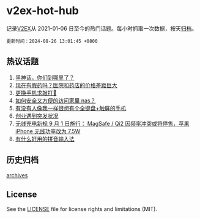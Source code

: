 # v2ex-hot-hub

 记录[V2EX](https://www.v2ex.com/)从 2021-01-06 日至今的热门话题。每小时抓取一次数据，按天[归档](archives)。

`更新时间：2024-08-26 13:01:45 +0800`

## 热议话题

1. [黑神话，你们到哪里了？](https://www.v2ex.com/t/1067731)
1. [现在有假药吗？医院和药店的价格差距巨大](https://www.v2ex.com/t/1067632)
1. [更换手机求敲打🔨](https://www.v2ex.com/t/1067735)
1. [如何安全又方便的访问家里 nas？](https://www.v2ex.com/t/1067703)
1. [有没有人像我一样很想有个全键盘+触屏的手机](https://www.v2ex.com/t/1067709)
1. [创业遇到突发状况](https://www.v2ex.com/t/1067684)
1. [无线充电新规 9 月 1 日施行： MagSafe / Qi2 因频率冲突或将停售，苹果 iPhone 无线功率改为 7.5W](https://www.v2ex.com/t/1067716)
1. [有什么好用的拼音输入法](https://www.v2ex.com/t/1067722)

## 历史归档

[archives](archives)

## License

See the [LICENSE](LICENSE) file for license rights and limitations (MIT).
